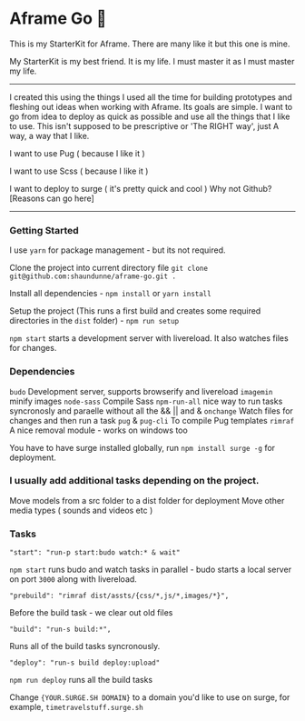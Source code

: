 # Aframe Go 🚀

This is my StarterKit for Aframe. There are many like it but this one is mine.

My StarterKit is my best friend. It is my life. I must master it as I must master my life.

---

I created this using the things I used all the time for building prototypes and fleshing out ideas when working with Aframe. Its goals are simple. I want to go from idea to deploy as quick as possible and use all the things that I like to use. This isn't supposed to be prescriptive or 'The RIGHT way', just A way, a way that I like. 

I want to use Pug  ( because I like it )

I want to use Scss ( because I like it )

I want to deploy to surge ( it's pretty quick and cool ) Why not Github? [Reasons can go here]

---

### Getting Started

I use `yarn` for package management - but its not required.

Clone the project into current directory file `git clone git@github.com:shaundunne/aframe-go.git .`

Install all dependencies - `npm install` or `yarn install`

Setup the project (This runs a first build and creates some required directories in the `dist` folder) - `npm run setup`

`npm start` starts a development server with livereload. It also watches files for changes.


### Dependencies

`budo`
Development server, supports browserify and livereload
`imagemin`
minify images
`node-sass`
Compile Sass
`npm-run-all`
nice way to run tasks syncronosly and paraelle without all the && || and &
`onchange`
Watch files for changes and then run a task
`pug` & `pug-cli`
To compile Pug templates
`rimraf`
A nice removal module - works on windows too

You have to have surge installed globally, run `npm install surge -g` for deployment.

### I usually add additional tasks depending on the project. 

Move models from a src folder to a dist folder for deployment
Move other media types ( sounds and videos etc )

### Tasks

```
"start": "run-p start:budo watch:* & wait"
```

`npm start` runs budo and watch tasks in parallel - budo starts a local server on port `3000` along with livereload.

```
"prebuild": "rimraf dist/assts/{css/*,js/*,images/*}",
```

Before the build task - we clear out old files

```
"build": "run-s build:*",
```

Runs all of the build tasks syncronously.

```
"deploy": "run-s build deploy:upload"
```

`npm run deploy` runs all the build tasks 


Change `{YOUR.SURGE.SH DOMAIN}` to a domain you'd like to use on surge, for example, `timetravelstuff.surge.sh`




